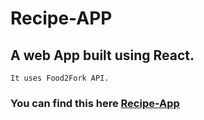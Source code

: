 # Recipe-APP

## A web App built using React.
    It uses Food2Fork API.

 ### You can find this here [Recipe-App](https://recipe-store-p.netlify.com/)
